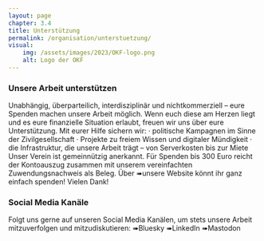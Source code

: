```yaml
---
layout: page
chapter: 3.4
title: Unterstützung
permalink: /organisation/unterstuetzung/
visual:
    img: /assets/images/2023/OKF-logo.png
    alt: Logo der OKF
---
```


### Unsere Arbeit unterstützen
Unabhängig, überparteilich, interdisziplinär und nichtkommerziell – eure Spenden machen unsere Arbeit möglich. Wenn euch diese am Herzen liegt und es eure finanzielle Situation erlaubt, freuen wir uns über eure Unterstützung. Mit eurer Hilfe sichern wir: 
·	politische Kampagnen im Sinne der Zivilgesellschaft 
·	Projekte zu freiem Wissen und digitaler Mündigkeit
·	die Infrastruktur, die unsere Arbeit trägt – von Serverkosten bis zur Miete 
Unser Verein ist gemeinnützig anerkannt. Für Spenden bis 300 Euro reicht der Kontoauszug zusammen mit unserem vereinfachten Zuwendungsnachweis als Beleg. Über ➠unsere Website könnt ihr ganz einfach spenden! Vielen Dank! 

### Social Media Kanäle
Folgt uns gerne auf unseren Social Media Kanälen, um stets unsere Arbeit mitzuverfolgen und mitzudiskutieren:
➠Bluesky
➠LinkedIn
➠Mastodon

